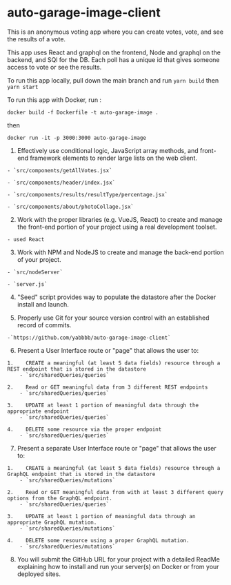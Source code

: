 # auto-garage-image-client

This is an anonymous voting app where you can create votes, vote, and see the results of a vote. 

This app uses React and graphql on the frontend, Node and graphql on the backend, and SQl for the DB. Each poll has a unique id that gives someone access to vote or see the results. 

To run this app locally, pull down the main branch and run `yarn build` then `yarn start`

To run this app with Docker, run :

`docker build -f Dockerfile -t auto-garage-image .`

then 

`docker run -it -p 3000:3000 auto-garage-image`



1.    Effectively use conditional logic, JavaScript array methods, and front-end framework elements to render large lists on the web client.

    - `src/components/getAllVotes.jsx`

    - `src/components/header/index.jsx`

    - `src/components/results/resultType/percentage.jsx`

    - `src/components/about/photoCollage.jsx`



2.    Work with the proper libraries (e.g. VueJS, React) to create and manage the front-end portion of your project using a real development toolset.

    - used React



3.    Work with NPM and NodeJS to create and manage the back-end portion of your project.

    - `src/nodeServer`

    - `server.js`



4.    "Seed" script provides way to populate the datastore after the Docker install and launch.

5.    Properly use Git for your source version control with an established record of commits.

    -`https://github.com/yabbbb/auto-garage-image-client`



6.    Present a User Interface route or "page" that allows the user to: 

    1.    CREATE a meaningful (at least 5 data fields) resource through a REST endpoint that is stored in the datastore
        - `src/sharedQueries/queries`

    2.    Read or GET meaningful data from 3 different REST endpoints
        - `src/sharedQueries/queries`

    3.    UPDATE at least 1 portion of meaningful data through the appropriate endpoint
        - `src/sharedQueries/queries`

    4.    DELETE some resource via the proper endpoint
        - `src/sharedQueries/queries`

7.    Present a separate User Interface route or "page" that allows the user to:

    1.    CREATE a meaningful (at least 5 data fields) resource through a GraphQL endpoint that is stored in the datastore
        - `src/sharedQueries/mutations`

    2.    Read or GET meaningful data from with at least 3 different query options from the GraphQL endpoint.
        - `src/sharedQueries/queries`

    3.    UPDATE at least 1 portion of meaningful data through an appropriate GraphQL mutation.
        - `src/sharedQueries/mutations`

    4.    DELETE some resource using a proper GraphQL mutation.
        - `src/sharedQueries/mutations`

8.    You will submit the GitHub URL for your project with a detailed ReadMe explaining how to install and run your server(s) on Docker or from your deployed sites.